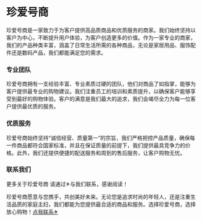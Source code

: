 # 珍爱号商

珍爱号商是一家致力于为客户提供高品质商品和优质服务的商家。我们始终坚持以客户为中心，不断提升用户体验，为客户创造更多的价值。作为一家专业的商家，我们的产品种类丰富，涵盖了日常生活所需的各种商品，无论是家居用品、服饰配件还是数码产品，我们都能满足您的需求。

### 专业团队

珍爱号商拥有一支经验丰富、专业素质过硬的团队，他们对商品了如指掌，能够为客户提供最专业的购物建议。我们注重员工的培训和素质提升，以确保客户能够享受到最好的购物体验。客户的满意是我们最大的追求，我们会竭尽全力为每一位客户提供最优质的服务。

### 优质服务

珍爱号商始终坚持“诚信经营、质量第一”的宗旨，我们严格把控产品质量，确保每一件商品都符合国家标准，并且在保证质量的前提下，我们提供最具竞争力的价格。此外，我们还提供便捷的配送服务和周到的售后服务，让客户购物无忧。

### 联系我们

更多关于珍爱号商 请通过✈与我们联系，感谢阅读！

珍爱号商愿意与您携手，共创美好未来。无论您是追求时尚的年轻人，还是注重生活品质的家庭主妇，我们都能为您提供最合适的商品和服务。选择珍爱号商，选择放心购物！[点我联系✈](https://news.k02.cc)